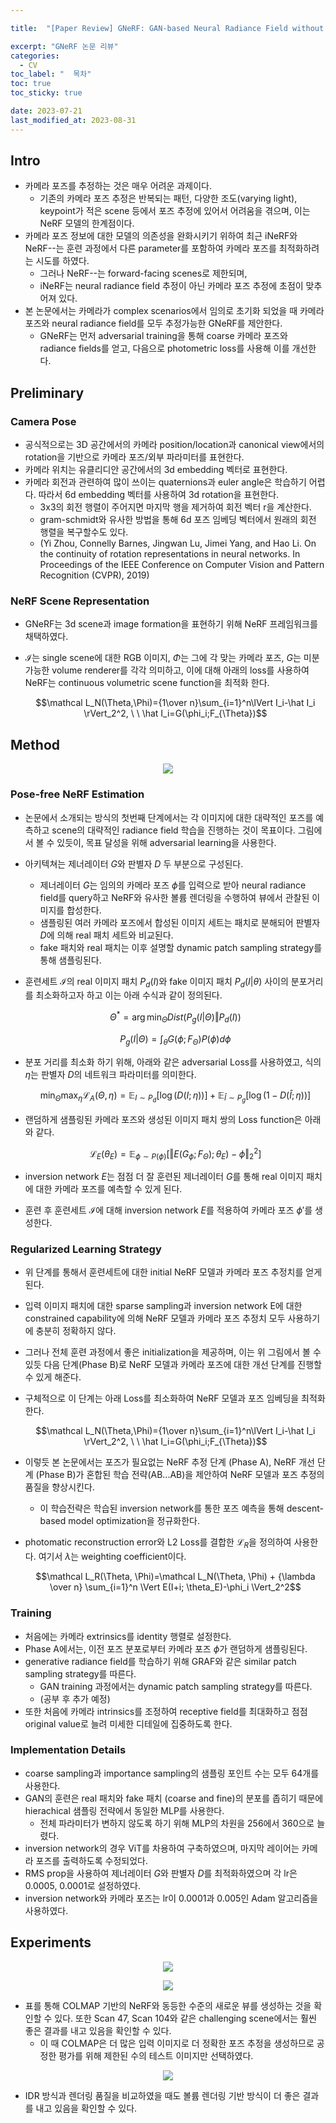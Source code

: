 ```yaml
---

title:  "[Paper Review] GNeRF: GAN-based Neural Radiance Field without Posed Camera"

excerpt: "GNeRF 논문 리뷰"
categories:
  - CV
toc_label: "  목차"
toc: true
toc_sticky: true

date: 2023-07-21
last_modified_at: 2023-08-31
---
```

## Intro

- 카메라 포즈를 추정하는 것은 매우 어려운 과제이다.
    - 기존의 카메라 포즈 추정은 반복되는 패턴, 다양한 조도(varying light), keypoint가 적은 scene 등에서 포즈 추정에 있어서 어려움을 겪으며, 이는 NeRF 모델의 한계점이다.
- 카메라 포즈 정보에 대한 모델의 의존성을 완화시키기 위하여 최근 iNeRF와 NeRF--는 훈련 과정에서 다른 parameter를 포함하여 카메라 포즈를 최적화하려는 시도를 하였다.
    - 그러나 NeRF--는 forward-facing scenes로 제한되며,
    - iNeRF는 neural radiance field 추정이 아닌 카메라 포즈 추정에 초점이 맞추어져 있다.
- 본 논문에서는 카메라가 complex scenarios에서 임의로 초기화 되었을 때 카메라 포즈와 neural radiance field를 모두 추정가능한 GNeRF를 제안한다.
    - GNeRF는 먼저 adversarial training을 통해 coarse 카메라 포즈와 radiance fields를 얻고, 다음으로 photometric loss를 사용해 이를 개선한다.

## Preliminary

### Camera Pose

- 공식적으로는 3D 공간에서의 카메라 position/location과 canonical view에서의 rotation을 기반으로 카메라 포즈/외부 파라미터를 표현한다.
- 카메라 위치는 유클리디안 공간에서의 3d embedding 벡터로 표현한다.
- 카메라 회전과 관련하여 많이 쓰이는 quaternions과 euler angle은 학습하기 어렵다. 따라서 6d embedding 벡터를 사용하여 3d rotation을 표현한다.
    - 3x3의 회전 행렬이 주어지면 마지막 행을 제거하여 회전 벡터 r을 계산한다.
    - gram-schmidt와 유사한 방법을 통해 6d 포즈 임베딩 벡터에서 원래의 회전 행렬을 복구할수도 있다.
    - (Yi Zhou, Connelly Barnes, Jingwan Lu, Jimei Yang, and Hao Li. On the continuity of rotation representations in neural networks. In Proceedings of the IEEE Conference on Computer Vision and Pattern Recognition (CVPR), 2019)

### NeRF Scene Representation

- GNeRF는 3d scene과 image formation을 표현하기 위해 NeRF 프레임워크를 채택하였다.
- $\mathcal I$는 single scene에 대한 RGB 이미지, $\Phi$는 그에 각 맞는 카메라 포즈, $G$는 미분가능한 volume renderer를 각각 의미하고, 이에 대해 아래의 loss를 사용하여 NeRF는 continuous volumetric scene function을 최적화 한다.
    
    $$\mathcal L_N(\Theta,\Phi)={1\over n}\sum_{i=1}^n\lVert I_i-\hat I_i \rVert_2^2, \ \ \hat I_i=G(\phi_i;F_{\Theta})$$
    
    

## Method

<p align="center">
  <img src="/images/gnerf_1.png">
</p>

### Pose-free NeRF Estimation

- 논문에서 소개되는 방식의 첫번째 단계에서는 각 이미지에 대한 대략적인 포즈를 예측하고 scene의 대략적인 radiance field 학습을 진행하는 것이 목표이다. 그림에서 볼 수 있듯이, 목표 달성을 위해 adversarial learning을 사용한다.
- 아키텍쳐는 제너레이터 $G$와 판별자 $D$ 두 부분으로 구성된다.
    - 제너레이터 $G$는 임의의 카메라 포즈 $\phi$를 입력으로 받아 neural radiance field를 query하고 NeRF와 유사한 볼륨 렌더링을 수행하여 뷰에서 관찰된 이미지를 합성한다.
    - 샘플링된 여러 카메라 포즈에서 합성된 이미지 세트는 패치로 분해되어 판별자 $D$에 의해 real 패치 세트와 비교된다.
    - fake 패치와 real 패치는 이후 설명할 dynamic patch sampling strategy를 통해 샘플링된다.
- 훈련세트 $\mathcal I$의 real 이미지 패치 $P_d(I)$와 fake 이미지 패치 $P_d(I\vert \theta)$ 사이의 분포거리를 최소화하고자 하고 이는 아래 수식과 같이 정의된다.
    
    $$\Theta^*=\arg \min_\Theta Dist(P_g(I|\Theta) \Vert P_d(I))$$
  
    $$P_g(I|\Theta)=\int_\theta G(\phi ; F_\Theta)P(\phi) d\phi$$
    
- 분포 거리를 최소화 하기 위해, 아래와 같은 adversarial Loss를 사용하였고, 식의 $\eta$는 판별자 $D$의 네트워크 파라미터를 의미한다.
    
    $$\min_\Theta \max_\eta \mathcal L_A(\Theta, \eta) = \mathbb E_{I\sim P_d}[\log (D(I;\eta))] + \mathbb E_{\hat I \sim P_g}[\log (1-D(\hat I ; \eta))]$$
    
    
- 랜덤하게 샘플링된 카메라 포즈와 생성된 이미지 패치 쌍의 Loss function은 아래와 같다.
    
    $$\mathcal L_E(\theta_E)= \mathbb E_{\phi \sim P(\phi)}[\Vert E(G_\phi;F_\Theta);\theta_E)-\phi\Vert_2^2]$$ 
    
- inversion network $E$는 점점 더 잘 훈련된 제너레이터 $G$를 통해 real 이미지 패치에 대한 카메라 포즈를 예측할 수 있게 된다.
- 훈련 후 훈련세트 $\mathcal I$에 대해 inversion network $E$를 적용하여 카메라 포즈 $\phi'$를 생성한다.

### Regularized Learning Strategy

- 위 단계를 통해서 훈련세트에 대한 initial NeRF 모델과 카메라 포즈 추정치를 얻게 된다.
- 입력 이미지 패치에 대한 sparse sampling과 inversion network E에 대한 constrained capability에 의해 NeRF 모델과 카메라 포즈 추정치 모두 사용하기에 충분히 정확하지 않다.
- 그러나 전체 훈련 과정에서 좋은 initialization을 제공하며, 이는 위 그림에서 볼 수 있듯 다음 단계(Phase B)로 NeRF 모델과 카메라 포즈에 대한 개선 단계를 진행할 수 있게 해준다.
- 구체적으로 이 단계는 아래 Loss를 최소화하여 NeRF 모델과 포즈 임베딩을 최적화한다.
    
    $$\mathcal L_N(\Theta,\Phi)={1\over n}\sum_{i=1}^n\lVert I_i-\hat I_i \rVert_2^2, \ \ \hat I_i=G(\phi_i;F_{\Theta})$$
    
    
- 이렇듯 본 논문에서는 포즈가 필요없는 NeRF 추정 단계 (Phase A), NeRF 개선 단계 (Phase B)가 혼합된 학습 전략(AB...AB)을 제안하여 NeRF 모델과 포즈 추정의 품질을 향상시킨다.
    - 이 학습전략은 학습된 inversion network를 통한 포즈 예측을 통해 descent-based model optimization을 정규화한다.
- photomatic reconstruction error와 L2 Loss를 결합한 $\mathcal L_R$을 정의하여 사용한다. 여기서 $\lambda$는 weighting coefficient이다.
    
    $$\mathcal L_R(\Theta, \Phi)=\mathcal L_N(\Theta, \Phi) + {\lambda \over n} \sum_{i=1}^n \Vert E(I+i; \theta_E)-\phi_i \Vert_2^2$$
        
    

### Training

- 처음에는 카메라 extrinsics를 identity 행렬로 설정한다.
- Phase A에서는, 이전 포즈 분포로부터 카메라 포즈 $\phi$가 랜덤하게 샘플링된다.
- generative radiance field를 학습하기 위해 GRAF와 같은 similar patch sampling strategy를 따른다.
    - GAN training 과정에서는 dynamic patch sampling strategy를 따른다.
    - (공부 후 추가 예정)
- 또한 처음에 카메라 intrinsics를 조정하여 receptive field를 최대화하고 점점 original value로 늘려 미세한 디테일에 집중하도록 한다.

### Implementation Details

- coarse sampling과 importance sampling의 샘플링 포인트 수는 모두 64개를 사용한다.
- GAN의 훈련은 real 패치와 fake 패치 (coarse and fine)의 분포를 좁히기 때문에 hierachical 샘플링 전략에서 동일한 MLP를 사용한다.
    - 전체 파라미터가 변하지 않도록 하기 위해 MLP의 차원을 256에서 360으로 늘렸다.
- inversion network의 경우 ViT를 차용하여 구축하였으며, 마지막 레이어는 카메라 포즈를 출력하도록 수정되었다.
- RMS prop을 사용하여 제너레이터 $G$와 판별자 $D$를 최적화하였으며 각 lr은 0.0005, 0.0001로 설정하였다.
- inversion network와 카메라 포즈는 lr이 0.0001과 0.005인 Adam 알고리즘을 사용하였다.

## Experiments

<p align="center">
  <img src="/images/gnerf_2.png">
</p>

<p align="center">
  <img src="/images/gnerf_3.png">
</p>

- 표를 통해 COLMAP 기반의 NeRF와 동등한 수준의 새로운 뷰를 생성하는 것을 확인할 수 있다. 또한 Scan 47, Scan 104와 같은 challenging scene에서는 훨씬 좋은 결과를 내고 있음을 확인할 수 있다.
    - 이 때 COLMAP은 더 많은 입력 이미지로 더 정확한 포즈 추정을 생성하므로 공정한 평가를 위해 제한된 수의 테스트 이미지만 선택하였다.

<p align="center">
  <img src="/images/gnerf_4.png">
</p>

- IDR 방식과 렌더링 품질을 비교하였을 때도 볼륨 렌더링 기반 방식이 더 좋은 결과를 내고 있음을 확인할 수 있다.
